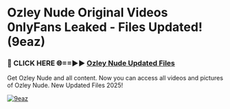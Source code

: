 # Ozley Nude Original Videos 0nlyFans Leaked - Files Updated! (9eaz)

<h3>🔴 CLICK HERE 🌐==►► <a href="https://tinyurl.com/52m3yx9h" rel="nofollow">Ozley Nude Updated Files</a></h3>

Get Ozley Nude and all content. Now you can access all videos and pictures of Ozley Nude. New Updated Files 2025!

[![9eaz](https://i.imgur.com/TnHtlc8.gif)](https://tinyurl.com/52m3yx9h)
